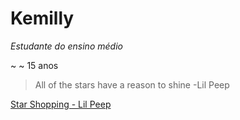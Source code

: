 # Kemilly
_Estudante do ensino médio_

~ ~ 15 anos
>All of the stars have a reason to shine 
>                            -Lil Peep

[Star Shopping - Lil Peep](https://www.youtube.com/watch?v=PUqDflbj5Xg&t=1s)
